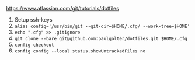https://www.atlassian.com/git/tutorials/dotfiles


1. Setup ssh-keys
2. `alias config='/usr/bin/git --git-dir=$HOME/.cfg/ --work-tree=$HOME'`
3. `echo ".cfg" >> .gitignore`
4. `git clone --bare git@github.com:paulgolter/dotfiles.git $HOME/.cfg`
5. `config checkout`
6. `config config --local status.showUntrackedFiles no`

